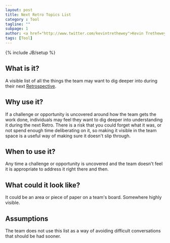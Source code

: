 ```yaml
---
layout: post
title: Next Retro Topics List
category : Tool
tagline: ""
subpage: 1
author: <a href="http://www.twitter.com/kevintrethewey">Kevin Trethewey</a>
tags: [Tool]
---
```

{% include JB/setup %}

## What is it?  
A visible list of all the things the team may want to dig deeper into during their next [Retrospective](/practice/TeamRetrospective).

## Why use it?
If a challenge or opportunity is uncovered around how the team gets the work done, individuals may feel they want to dig deeper into understanding it during the next Retro. There is a risk that you could forget what it was, or not spend enough time deliberating on it, so making it visible in the team space is a useful way of making sure it doesn't slip through.

## When to use it?
Any time a challenge or opportunity is uncovered and the team doesn't feel it is appropriate to address it right there and then.

## What could it look like?
It could be an area or piece of paper on a team's board. Somewhere highly visible. 

## Assumptions
The team does not use this list as a way of avoiding difficult conversations that should be had sooner.


